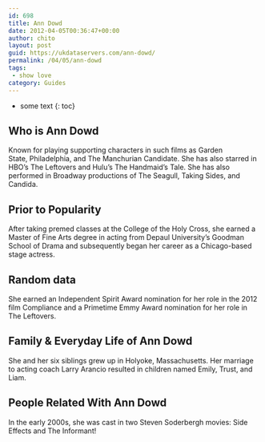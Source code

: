 ```yaml
---
id: 698
title: Ann Dowd
date: 2012-04-05T00:36:47+00:00
author: chito
layout: post
guid: https://ukdataservers.com/ann-dowd/
permalink: /04/05/ann-dowd
tags:
 - show love
category: Guides
---
```


* some text
{: toc}


## Who is  Ann Dowd
                  
                  
                  
Known for playing supporting characters in such films as Garden State, Philadelphia, and The Manchurian Candidate. She has also starred in HBO&#8217;s The Leftovers and Hulu&#8217;s The Handmaid&#8217;s Tale. She has also performed in Broadway productions of The Seagull, Taking Sides, and Candida.
                  
                
                
                
## Prior to Popularity 
                  
                  
                  
After taking premed classes at the College of the Holy Cross, she earned a Master of Fine Arts degree in acting from Depaul University&#8217;s Goodman School of Drama and subsequently began her career as a Chicago-based stage actress.
                  
                
                
                
## Random data 
                  
                  
                  
She earned an Independent Spirit Award nomination for her role in the 2012 film Compliance and a Primetime Emmy Award nomination for her role in The Leftovers.
                  
                
                
                
## Family & Everyday Life of Ann Dowd
                  
                  
                  
She and her six siblings grew up in Holyoke, Massachusetts. Her marriage to acting coach Larry Arancio resulted in children named Emily, Trust, and Liam.
                  
                
                
                
## People Related With  Ann Dowd
                  
                  
                  
In the early 2000s, she was cast in two Steven Soderbergh movies: Side Effects and The Informant!
                  
                
              
            
          
          
          
    
    
  
